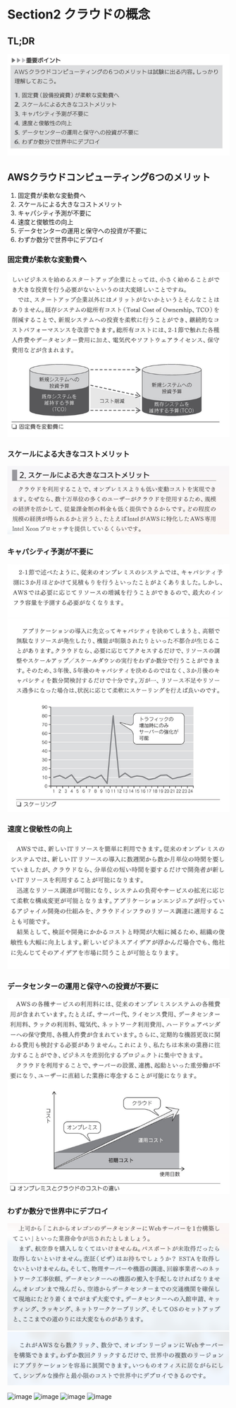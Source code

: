 # Section2 クラウドの概念


## TL;DR
![image](./images/10.png)


## AWSクラウドコンピューティング6つのメリット
1. 固定費が柔軟な変動費へ
2. スケールによる大きなコストメリット
3. キャパシティ予測が不要に
4. 速度と俊敏性の向上
5. データセンターの運用と保守への投資が不要に
6. わずか数分で世界中にデプロイ


### 固定費が柔軟な変動費へ
![image](./images/img01.png)


### スケールによる大きなコストメリット
![image](./images/img02.png)

### キャパシティ予測が不要に
![image](./images/img04.png)
![image](./images/img05.png)

### 速度と俊敏性の向上
![image](./images/06.png)

### データセンターの運用と保守への投資が不要に
![image](./images/07.png)

### わずか数分で世界中にデプロイ
![image](./images/08.png)
![image](./images/09.png)


![image](./images/)
![image](./images/)
![image](./images/)
![image](./images/)
